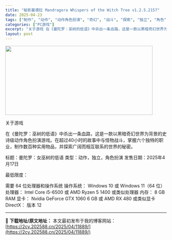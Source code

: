 ```yaml
---
title: "秘影曼德拉 Mandragora Whispers of the Witch Tree v1.2.5.2157"
date: 2025-04-23
tags: ["制作", "动作", "动作角色扮演", "奇幻", "战斗", "探索", "独立", "角色", "角色扮演", "黑暗"]
categories: ["PC游戏"]
excerpt: "关于游戏 在《曼陀罗：巫树的低语》中杀出一条血路，这是一款以黑暗奇幻世界为背景的史诗级动作角色扮演游戏。在超过40小时的故事中与怪物战斗，掌握六个独特的职业，制作数百种实用物品，并探索广阔而相互联系的世界的秘密。 标题：曼陀罗：女巫树的低语 类型：动作，独立，角色扮演 发售日期：2025年4月17日&hellip;"
layout: post
---
```


<img class="aligncenter size-full wp-image-11869" src="https://2cy.202588.cn/wp-content/uploads/2025/04/2025042310124925.webp" alt="" width="460" height="215" />

关于游戏

在《曼陀罗：巫树的低语》中杀出一条血路，这是一款以黑暗奇幻世界为背景的史诗级动作角色扮演游戏。在超过40小时的故事中与怪物战斗，掌握六个独特的职业，制作数百种实用物品，并探索广阔而相互联系的世界的秘密。

标题：曼陀罗：女巫树的低语
类型：动作，独立，角色扮演
发售日期：2025年4月17日

最低限度：

需要 64 位处理器和操作系统
操作系统： Windows 10 或 Windows 11（64 位）
处理器： Intel Core i5-6500 或 AMD Ryzen 5 1400 或类似处理器
内存： 8 GB RAM
显卡： Nvidia GeForce GTX 1060 6 GB 或 AMD RX 480 或类似显卡
DirectX： 版本 12

---
📖 **下载地址/原文地址：** 本文最初发布于我的博客网站：[https://2cy.202588.cn/2025/04/11889/](https://2cy.202588.cn/2025/04/11889/)
